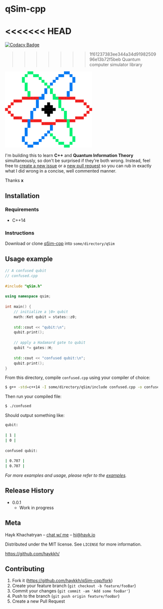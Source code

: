 # qSim-cpp

<<<<<<< HEAD
=======
[![Codacy Badge](https://api.codacy.com/project/badge/Grade/964dabd527814bf189a8f60ee21aa807)](https://app.codacy.com/app/haykkh/qSim?utm_source=github.com&utm_medium=referral&utm_content=haykkh/qSim&utm_campaign=Badge_Grade_Dashboard)

>>>>>>> 1f61237383ee344a34d9198250996e13b72f5beb
> Quantum computer simulator library

![](img/atom.png)

I'm building this to learn **C++** and **Quantum Information Theory** simultaneously, so don't be surprised if they're both wrong. Instead, feel free to [create a new issue](https://github.com/haykkh/qSim-cpp/issues/new) or a [new pull request](https://github.com/haykkh/qSim-cpp/pull/new/master) so you can rub in exactly what I did wrong in a concise, well commented manner.

Thanks **x**

## Installation

### Requirements

-   C++14

### Instructions

Download or clone [qSim-cpp](https://github.com/haykkh/qSim-cpp) into `some/directory/qSim`

## Usage example

```CPP
// A confused qubit
// confused.cpp

#include "qSim.h"

using namespace qsim;

int main() {
    // initialize a |0> qubit
    math::Ket qubit = states::z0;

    std::cout << "qubit:\n";
    qubit.print();

    // apply a Hadamard gate to qubit
    qubit *= gates::H;

    std::cout << "confused qubit:\n";
    qubit.print();
}
```

From this directory, compile `confused.cpp` using your compiler of choice:

```sh
$ g++ -std=c++14 -I some/directory/qSim/include confused.cpp -o confused
```

Then run your compiled file:

```sh
$ ./confused
```

Should output something like:

```sh
qubit:

| 1 |
| 0 |

confused qubit:

| 0.707 |
| 0.707 |
```

_For more examples and usage, please refer to the [examples](https://github.com/haykkh/qSim-cpp/tree/master/examples)._

## Release History

-   0.0.1
    -   Work in progress

## Meta

Hayk Khachatryan – [chat w/ me](https://chat.hayk.io) – hi@hayk.io

Distributed under the MIT license. See `LICENSE` for more information.

<https://github.com/haykkh/>

## Contributing

1.  Fork it (<https://github.com/haykkh/qSim-cpp/fork>)
2.  Create your feature branch (`git checkout -b feature/fooBar`)
3.  Commit your changes (`git commit -am 'Add some fooBar'`)
4.  Push to the branch (`git push origin feature/fooBar`)
5.  Create a new Pull Request

<!-- Markdown link & img dfn's -->

[npm-image]: https://img.shields.io/npm/v/datadog-metrics.svg?style=flat-square

[npm-url]: https://npmjs.org/package/datadog-metrics

[npm-downloads]: https://img.shields.io/npm/dm/datadog-metrics.svg?style=flat-square

[travis-image]: https://img.shields.io/travis/dbader/node-datadog-metrics/master.svg?style=flat-square

[travis-url]: https://travis-ci.org/dbader/node-datadog-metrics

[wiki]: https://github.com/yourname/yourproject/wiki
